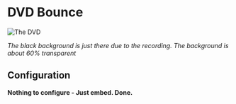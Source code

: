 # DVD Bounce

![The DVD](https://github.com/KneeNinetySeven/OBS-Stream-Assets/blob/master/_res/backgrounds/DVD.gif)

_The black background is just there due to the recording. The background is about 60% transparent_

## Configuration
**Nothing to configure - Just embed. Done.**
